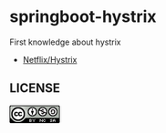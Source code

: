# springboot-hystrix
First knowledge about hystrix

- [Netflix/Hystrix](https://github.com/Netflix/Hystrix)

## LICENSE

![](LICENSE.png)